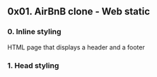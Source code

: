 ## 0x01. AirBnB clone - Web static
### 0. Inline styling
HTML page that displays a header and a footer
### 1. Head styling